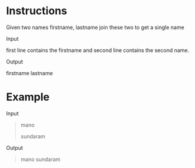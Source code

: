 # Instructions

Given two names firstname, lastname join these two to get a single name

Input

first line contains the firstname and second line contains the second name.

Output

firstname lastname

# Example

Input

>mano
>
>sundaram

Output

>mano sundaram

